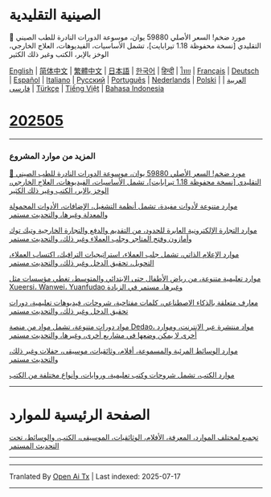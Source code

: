# الصينية التقليدية
🎁 مورد ضخم! السعر الأصلي 59880 يوان، موسوعة الدورات النادرة للطب الصيني التقليدي [نسخة محفوظة 1.18 تيرابايت]، تشمل الأساسيات، الفيديوهات، العلاج الخارجي، الوخز بالإبر، الكتب وغير ذلك الكثير

[English](https://openaitx.github.io/view.html?user=mswnlz&project=chinese-traditional&lang=en) | [简体中文](https://openaitx.github.io/view.html?user=mswnlz&project=chinese-traditional&lang=zh-CN) | [繁體中文](https://openaitx.github.io/view.html?user=mswnlz&project=chinese-traditional&lang=zh-TW) | [日本語](https://openaitx.github.io/view.html?user=mswnlz&project=chinese-traditional&lang=ja) | [한국어](https://openaitx.github.io/view.html?user=mswnlz&project=chinese-traditional&lang=ko) | [हिन्दी](https://openaitx.github.io/view.html?user=mswnlz&project=chinese-traditional&lang=hi) | [ไทย](https://openaitx.github.io/view.html?user=mswnlz&project=chinese-traditional&lang=th) | [Français](https://openaitx.github.io/view.html?user=mswnlz&project=chinese-traditional&lang=fr) | [Deutsch](https://openaitx.github.io/view.html?user=mswnlz&project=chinese-traditional&lang=de) | [Español](https://openaitx.github.io/view.html?user=mswnlz&project=chinese-traditional&lang=es) | [Italiano](https://openaitx.github.io/view.html?user=mswnlz&project=chinese-traditional&lang=it) | [Русский](https://openaitx.github.io/view.html?user=mswnlz&project=chinese-traditional&lang=ru) | [Português](https://openaitx.github.io/view.html?user=mswnlz&project=chinese-traditional&lang=pt) | [Nederlands](https://openaitx.github.io/view.html?user=mswnlz&project=chinese-traditional&lang=nl) | [Polski](https://openaitx.github.io/view.html?user=mswnlz&project=chinese-traditional&lang=pl) | [العربية](https://openaitx.github.io/view.html?user=mswnlz&project=chinese-traditional&lang=ar) | [فارسی](https://openaitx.github.io/view.html?user=mswnlz&project=chinese-traditional&lang=fa) | [Türkçe](https://openaitx.github.io/view.html?user=mswnlz&project=chinese-traditional&lang=tr) | [Tiếng Việt](https://openaitx.github.io/view.html?user=mswnlz&project=chinese-traditional&lang=vi) | [Bahasa Indonesia](https://openaitx.github.io/view.html?user=mswnlz&project=chinese-traditional&lang=id)

# [202505](https://raw.githubusercontent.com/mswnlz/chinese-traditional/main/202505.md)


---------------
### المزيد من موارد المشروع

[🎁 مورد ضخم! السعر الأصلي 59880 يوان، موسوعة الدورات النادرة للطب الصيني التقليدي [نسخة محفوظة 1.18 تيرابايت]، تشمل الأساسيات، الفيديوهات، العلاج الخارجي، الوخز بالإبر، الكتب وغير ذلك الكثير](https://github.com/mswnlz/chinese-traditional)

[موارد متنوعة لأدوات مفيدة، تشمل أنظمة التشغيل، الإضافات، الأدوات المحمولة والمعدلة وغيرها، والتحديث مستمر](https://github.com/mswnlz/tools)


[موارد التجارة الإلكترونية العابرة للحدود، من التقديم والدفع والتجارة الخارجية وتيك توك وأمازون وفتح المتاجر وجلب العملاء وغير ذلك، والتحديث مستمر](https://github.com/mswnlz/cross-border)

[موارد الإعلام الذاتي، تشمل جلب العملاء، استراتيجيات الترافيك، اكتساب العملاء، التحويل، تحقيق الدخل وغير ذلك، والتحديث مستمر](https://github.com/mswnlz/self-media)

[ موارد تعليمية متنوعة، من رياض الأطفال حتى الابتدائي والمتوسط، تغطي مؤسسات مثل Xueersi، Wanwei، Yuanfudao وغيرها، مستمر في الزيادة](https://github.com/mswnlz/edu-knowlege)

[معارف متعلقة بالذكاء الاصطناعي، كلمات مفتاحية، شروحات، فيديوهات تعليمية، دورات تحقيق الدخل وغير ذلك، والتحديث مستمر](https://github.com/mswnlz/AIknowledge)

[مواد دورات متنوعة، تشمل مواد من منصة Dedao، مواد منتشرة عبر الإنترنت، وموارد أخرى لا يمكن وضعها في مشاريع أخرى، وغيرها، والتحديث مستمر](https://github.com/mswnlz/curriculum)

[موارد الوسائط المرئية والمسموعة، أفلام، وثائقيات، موسيقى، حفلات وغير ذلك، والتحديث مستمر](https://github.com/mswnlz/movies)

[موارد الكتب، تشمل شروحات وكتب تعليمية، وروايات، وأنواع مختلفة من الكتب](https://github.com/mswnlz/book)


---------------

# الصفحة الرئيسية للموارد
[تجميع لمختلف الموارد، المعرفة، الأفلام، الوثائقيات، الموسيقى، الكتب، والوسائط، تحت التحديث المستمر](https://github.com/mswnlz)

---------------





---

Tranlated By [Open Ai Tx](https://github.com/OpenAiTx/OpenAiTx) | Last indexed: 2025-07-17

---